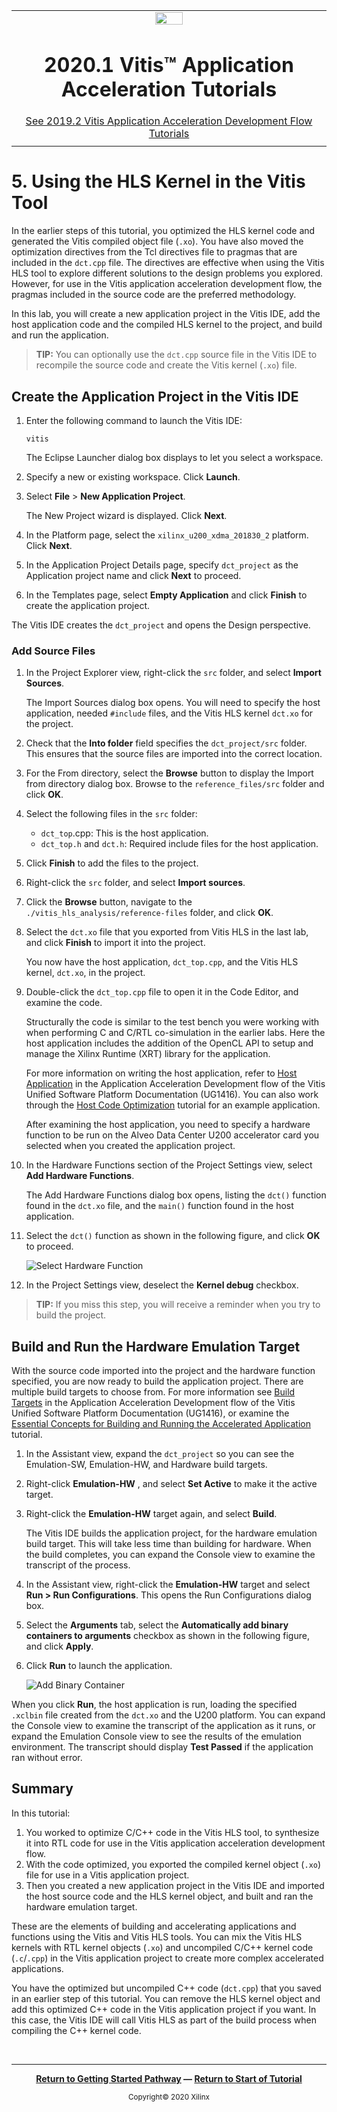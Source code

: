 ﻿<table class="sphinxhide">
 <tr>
   <td align="center"><img src="https://www.xilinx.com/content/dam/xilinx/imgs/press/media-kits/corporate/xilinx-logo.png" width="30%"/><h1>2020.1 Vitis™ Application Acceleration Tutorials</h1>
   <a href="https://github.com/Xilinx/Vitis-Tutorials/branches/all">See 2019.2 Vitis Application Acceleration Development Flow Tutorials</a>
  </td>
 </tr>
 <tr>
 <td>
 </td>
 </tr>
</table>


# 5. Using the HLS Kernel in the Vitis Tool

In the earlier steps of this tutorial, you optimized the HLS kernel code and generated the Vitis compiled object file (`.xo`). You have also moved the optimization directives from the Tcl directives file to pragmas that are included in the `dct.cpp` file. The directives are effective when using the Vitis HLS tool to explore different solutions to the design problems you explored. However, for use in the Vitis application acceleration development flow, the pragmas included in the source code are the preferred methodology.

In this lab, you will create a new application project in the Vitis IDE, add the host application code and the compiled HLS kernel to the project, and build and run the application.

>**TIP:** You can optionally use the `dct.cpp` source file in the Vitis IDE to recompile the source code and create the Vitis kernel (`.xo`) file.

## Create the Application Project in the Vitis IDE

1. Enter the following command to launch the Vitis IDE:

   `vitis`

   The Eclipse Launcher dialog box displays to let you select a workspace.

2. Specify a new or existing workspace. Click **Launch**.

3. Select **File** > **New Application Project**. 

   The New Project wizard is displayed. Click **Next**. 

4. In the Platform page, select the `xilinx_u200_xdma_201830_2` platform. Click **Next**. 

5. In the Application Project Details page, specify `dct_project` as the Application project name and click **Next** to proceed. 

6. In the Templates page, select **Empty Application** and click **Finish** to create the application project.

The Vitis IDE creates the `dct_project` and opens the Design perspective.

### Add Source Files

1. In the Project Explorer view, right-click the `src` folder, and select **Import Sources**. 

   The Import Sources dialog box opens. You will need to specify the host application, needed `#include` files, and the Vitis HLS kernel `dct.xo` for the project.

2. Check that the **Into folder** field specifies the `dct_project/src` folder. This ensures that the source files are imported into the correct location. 

3. For the From directory, select the **Browse** button to display the Import from directory dialog box. Browse to the `reference_files/src` folder and click **OK**.

4. Select the following files in the `src` folder: 
    - `dct_top`.cpp: This is the host application. 
    - `dct_top.h` and `dct.h`: Required include files for the host application.

5. Click **Finish** to add the files to the project.

6. Right-click the `src` folder, and select **Import sources**. 
8. Click the **Browse** button, navigate to the `./vitis_hls_analysis/reference-files` folder, and click **OK**.
9. Select the `dct.xo` file that you exported from Vitis HLS in the last lab, and click **Finish** to import it into the project. 

   You now have the host application, `dct_top.cpp`, and the Vitis HLS kernel, `dct.xo`, in the project. 

10. Double-click the `dct_top.cpp` file to open it in the Code Editor, and examine the code. 

      Structurally the code is similar to the test bench you were working with when performing C and C/RTL co-simulation in the earlier labs. Here the host application includes the addition of the OpenCL API to setup and manage the Xilinx Runtime (XRT) library for the application. 
   
      For more information on writing the host application, refer to [Host Application](https://www.xilinx.com/html_docs/xilinx2020_1/vitis_doc/devhostapp.html#vpy1519742402284) in the Application Acceleration Development flow of the Vitis Unified Software Platform Documentation (UG1416). You can also work through the [Host Code Optimization](https://github.com/Xilinx/TechDocs/blob/Vitis-Tutorials-2020.1-develop/docs/host-code-opt/README.md) tutorial for an example application.

      After examining the host application, you need to specify a hardware function to be run on the Alveo Data Center U200 accelerator card you selected when you created the application project. 

11. In the Hardware Functions section of the Project Settings view, select **Add Hardware Functions**. 

      The Add Hardware Functions dialog box opens, listing the `dct()` function found in the `dct.xo` file, and the `main()` function found in the host application. 

12. Select the `dct()` function as shown in the following figure, and click **OK** to proceed.

      ![Select Hardware Function](./images/dct_application_project.png)

13. In the Project Settings view, deselect the **Kernel debug** checkbox.

   >**TIP:** If you miss this step, you will receive a reminder when you try to build the project.

## Build and Run the Hardware Emulation Target

With the source code imported into the project and the hardware function specified, you are now ready to build the application project. There are multiple build targets to choose from. For more information see [Build Targets](https://www.xilinx.com/html_docs/xilinx2020_1/vitis_doc/buildtargets1.html#rst1525720251890) in the Application Acceleration Development flow of the Vitis Unified Software Platform Documentation (UG1416), or examine the [Essential Concepts for Building and Running the Accelerated Application](https://github.com/Xilinx/TechDocs/tree/Vitis-Tutorials-2020.1-develop/docs/Pathway3) tutorial.

1. In the Assistant view, expand the `dct_project` so you can see the Emulation-SW, Emulation-HW, and Hardware build targets.
2. Right-click **Emulation-HW** , and select **Set Active** to make it the active target.
3. Right-click the **Emulation-HW** target again, and select **Build**.

   The Vitis IDE builds the application project, for the hardware emulation build target. This will take less time than building for hardware. When the build completes, you can expand the Console view to examine the transcript of the process.

4. In the Assistant view, right-click the **Emulation-HW** target and select **Run > Run Configurations**. This opens the Run Configurations dialog box. 
5. Select the **Arguments** tab, select the **Automatically add binary containers to arguments** checkbox as shown in the following figure, and click **Apply**. 
6. Click **Run** to launch the application. 

   ![Add Binary Container](./images/add_binary_container.png)

When you click **Run**, the host application is run, loading the specified `.xclbin` file created from the `dct.xo` and the U200 platform. You can expand the Console view to examine the transcript of the application as it runs, or expand the Emulation Console view to see the results of the emulation environment. The transcript should display **Test Passed** if the application ran without error.

## Summary

In this tutorial:

1. You worked to optimize C/C++ code in the Vitis HLS tool, to synthesize it into RTL code for use in the Vitis application acceleration development flow. 
2. With the code optimized, you exported the compiled kernel object (`.xo`) file for use in a Vitis application project. 
3. Then you created a new application project in the Vitis IDE and imported the host source code and the HLS kernel object, and built and ran the hardware emulation target. 

These are the elements of building and accelerating applications and functions using the Vitis and Vitis HLS tools. You can mix the Vitis HLS kernels with RTL kernel objects (`.xo`) and uncompiled C/C++ kernel code (`.c`/`.cpp`) in the Vitis application project to create more complex accelerated applications. 

You have the optimized but uncompiled C++ code (`dct.cpp`) that you saved in an earlier step of this tutorial. You can remove the HLS kernel object and add this optimized C++ code in the Vitis application project if you want. In this case, the Vitis IDE will call Vitis HLS as part of the build process when compiling the C++ kernel code.  

</br>
<hr/>
<p align="center" class="sphinxhide"><b><a href="/docs/vitis-getting-started/README.md">Return to Getting Started Pathway</a> — <a href="./README.md">Return to Start of Tutorial</a></b></p>

<p align="center" class="sphinxhide"><sup>Copyright&copy; 2020 Xilinx</sup></p>
